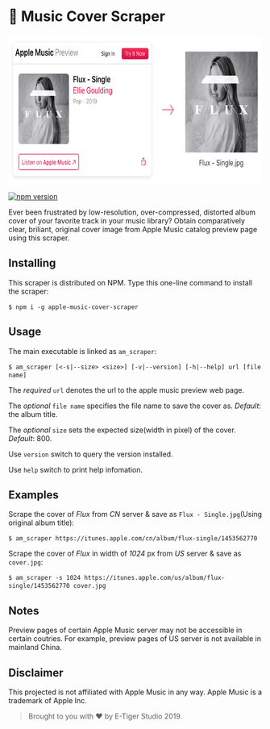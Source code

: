 #  Music Cover Scraper

<img src="https://raw.githubusercontent.com/etigerstudio/apple-music-cover-scraper/master/hero.png" alt="apple-music-cover-scraper hero image" title="apple-music-cover-scraper hero image" align="center" width="702" height="299" />

[![npm version](https://badge.fury.io/js/apple-music-cover-scraper.svg)](https://badge.fury.io/js/apple-music-cover-scraper)

Ever been frustrated by low-resolution, over-compressed, distorted album cover of your favorite track in your music library? Obtain comparatively clear, briliant, original cover image from Apple Music catalog preview page using this scraper.

## Installing

This scraper is distributed on NPM. Type this one-line command to install the scraper:

```
$ npm i -g apple-music-cover-scraper
```

## Usage

The main executable is linked as `am_scraper`:

```
$ am_scraper [<-s|--size> <size>] [-v|--version] [-h|--help] url [file name]
```

The *required* `url` denotes the url to the apple music preview web page.

The *optional* `file name` specifies the file name to save the cover as. *Default*: the album title.

The *optional* `size` sets the expected size(width in pixel) of the cover. *Default*: 800.

Use `version` switch to query the version installed.

Use `help` switch to print help infomation.

## Examples

Scrape the cover of *Flux* from *CN* server & save as `Flux - Single.jpg`(Using original album title):

```
$ am_scraper https://itunes.apple.com/cn/album/flux-single/1453562770
```

Scrape the cover of *Flux* in width of *1024* px from *US* server & save as `cover.jpg`:

```
$ am_scraper -s 1024 https://itunes.apple.com/us/album/flux-single/1453562770 cover.jpg
```

## Notes

Preview pages of certain Apple Music server may not be accessible in certain coutries. For example, preview pages of US server is not available in mainland China.

## Disclaimer

This projected is not affiliated with Apple Music in any way. Apple Music is a trademark of Apple Inc.



> Brought to you with ❤️ by E-Tiger Studio 2019.
